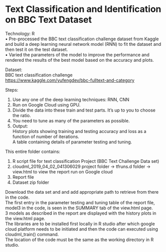 # Text Classification and Identification on BBC Text Dataset
Technology: R<br>
•	Pre-processed the BBC text classification challenge dataset from Kaggle and build a deep learning neural network model (RNN) to fit the dataset and then test it on the test dataset.<br>
•	Varied the parameters of the model to improve the performance and rendered the results of the best model based on the accuracy and plots.<br>

Dataset:<br>
BBC text classification challenge<br>
https://www.kaggle.com/yufengdev/bbc-fulltext-and-category<br>

Steps:<br>
1. Use any one of the deep learning techniques: RNN, CNN<br>
2. Run on Google Cloud using GPU.<br>
3. Divide the data into these train and test parts. It’s up to you to choose the ratio.<br>
4. You need to tune as many of the parameters as possible. <br>
5. Output:<br>
   History plots showing training and testing accuracy and loss as a function of number of iterations. <br>
   A table containing details of parameter testing and tuning.<br>

This entire folder contains:<br>

1. R script file for text classification Project (BBC Text Challenge Data set)<br>
2. cloudml_2019_04_02_041306029 project folder -> tfruns.d folder -> view.html to view the report run on Google cloud<br>
3. Report file<br>
4. Dataset zip folder <br>

Download the data set and and add appropriate path to retrieve from there in the code.<br>
The first entry in the parameter testing and tuning table of the report file, model3 in the code, is seen in the SUMMARY tab of the view.html page.<br>
3 models as described in the report are displayed with the history plots in the view.html page.<br>
The libraries are to be installed first locally in R studio after which google cloud platform needs to be initiated and then the code can executed using cloudml_train() command.<br>
The location of the code must be the same as the working directory in R studio.<br>

